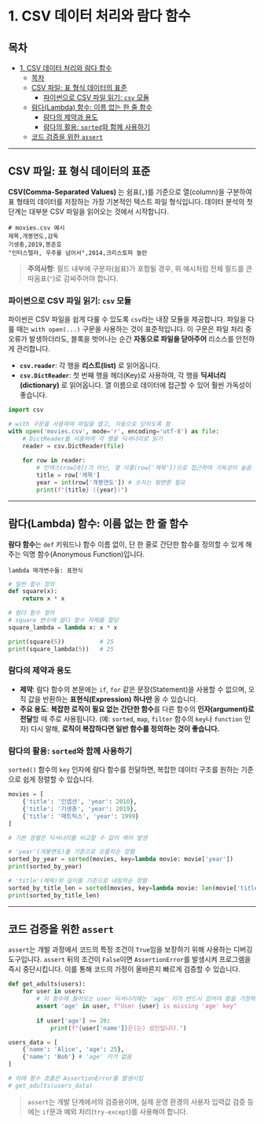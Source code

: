 # 1. CSV 데이터 처리와 람다 함수

## 목차
- [1. CSV 데이터 처리와 람다 함수](#1-csv-데이터-처리와-람다-함수)
  - [목차](#목차)
  - [CSV 파일: 표 형식 데이터의 표준](#csv-파일-표-형식-데이터의-표준)
    - [파이썬으로 CSV 파일 읽기: `csv` 모듈](#파이썬으로-csv-파일-읽기-csv-모듈)
  - [람다(Lambda) 함수: 이름 없는 한 줄 함수](#람다lambda-함수-이름-없는-한-줄-함수)
    - [람다의 제약과 용도](#람다의-제약과-용도)
    - [람다의 활용: `sorted`와 함께 사용하기](#람다의-활용-sorted와-함께-사용하기)
  - [코드 검증을 위한 `assert`](#코드-검증을-위한-assert)

---

## CSV 파일: 표 형식 데이터의 표준

**CSV(Comma-Separated Values)** 는 쉼표(`,`)를 기준으로 열(column)을 구분하여 표 형태의 데이터를 저장하는 가장 기본적인 텍스트 파일 형식입니다. 데이터 분석의 첫 단계는 대부분 CSV 파일을 읽어오는 것에서 시작합니다.

```csv
# movies.csv 예시
제목,개봉연도,감독
기생충,2019,봉준호
"인터스텔라, 우주를 넘어서",2014,크리스토퍼 놀란
```
> **주의사항**: 필드 내부에 구분자(쉼표)가 포함될 경우, 위 예시처럼 전체 필드를 큰따옴표(`"`)로 감싸주어야 합니다.

### 파이썬으로 CSV 파일 읽기: `csv` 모듈

파이썬은 CSV 파일을 쉽게 다룰 수 있도록 `csv`라는 내장 모듈을 제공합니다. 파일을 다룰 때는 `with open(...)` 구문을 사용하는 것이 표준적입니다. 이 구문은 파일 처리 중 오류가 발생하더라도, 블록을 벗어나는 순간 **자동으로 파일을 닫아주어** 리소스를 안전하게 관리합니다.

- **`csv.reader`**: 각 행을 **리스트(list)** 로 읽어옵니다.
- **`csv.DictReader`**: 첫 번째 행을 헤더(Key)로 사용하여, 각 행을 **딕셔너리(dictionary)** 로 읽어옵니다. 열 이름으로 데이터에 접근할 수 있어 훨씬 가독성이 좋습니다.

```python
import csv

# with 구문을 사용하여 파일을 열고, 자동으로 닫히도록 함
with open('movies.csv', mode='r', encoding='utf-8') as file:
    # DictReader를 사용하여 각 행을 딕셔너리로 읽기
    reader = csv.DictReader(file)
    
    for row in reader:
        # 인덱스(row[0])가 아닌, 열 이름(row['제목'])으로 접근하여 가독성이 높음
        title = row['제목']
        year = int(row['개봉연도']) # 숫자는 형변환 필요
        print(f"{title} ({year})")
```

---

## 람다(Lambda) 함수: 이름 없는 한 줄 함수

**람다 함수**는 `def` 키워드나 함수 이름 없이, 단 한 줄로 간단한 함수를 정의할 수 있게 해주는 익명 함수(Anonymous Function)입니다.

`lambda 매개변수들: 표현식`

```python
# 일반 함수 정의
def square(x):
    return x * x

# 람다 함수 정의
# square 변수에 람다 함수 자체를 할당
square_lambda = lambda x: x * x

print(square(5))          # 25
print(square_lambda(5))   # 25
```

### 람다의 제약과 용도

- **제약**: 람다 함수의 본문에는 `if`, `for` 같은 문장(Statement)을 사용할 수 없으며, 오직 값을 반환하는 **표현식(Expression) 하나만** 올 수 있습니다.
- **주요 용도**: **복잡한 로직이 필요 없는 간단한 함수**를 다른 함수의 **인자(argument)로 전달**할 때 주로 사용됩니다. (예: `sorted`, `map`, `filter` 함수의 `key`나 `function` 인자) 다시 말해, **로직이 복잡하다면 일반 함수를 정의하는 것이 좋습니다.**


### 람다의 활용: `sorted`와 함께 사용하기

`sorted()` 함수의 `key` 인자에 람다 함수를 전달하면, 복잡한 데이터 구조를 원하는 기준으로 쉽게 정렬할 수 있습니다.

```python
movies = [
    {'title': '인셉션', 'year': 2010},
    {'title': '기생충', 'year': 2019},
    {'title': '매트릭스', 'year': 1999}
]

# 기본 정렬은 딕셔너리를 비교할 수 없어 에러 발생

# 'year'(개봉연도)를 기준으로 오름차순 정렬
sorted_by_year = sorted(movies, key=lambda movie: movie['year'])
print(sorted_by_year)

# 'title'(제목)의 길이를 기준으로 내림차순 정렬
sorted_by_title_len = sorted(movies, key=lambda movie: len(movie['title']), reverse=True)
print(sorted_by_title_len)
```

---

## 코드 검증을 위한 `assert`

`assert`는 개발 과정에서 코드의 특정 조건이 `True`임을 보장하기 위해 사용하는 디버깅 도구입니다. `assert` 뒤의 조건이 `False`이면 `AssertionError`를 발생시켜 프로그램을 즉시 중단시킵니다. 이를 통해 코드의 가정이 올바른지 빠르게 검증할 수 있습니다.

```python
def get_adults(users):
    for user in users:
        # 이 함수에 들어오는 user 딕셔너리에는 'age' 키가 반드시 있어야 함을 가정하고 검증
        assert 'age' in user, f"User {user} is missing 'age' key"
        
        if user['age'] >= 20:
            print(f"{user['name']}은(는) 성인입니다.")

users_data = [
    {'name': 'Alice', 'age': 25},
    {'name': 'Bob'} # 'age' 키가 없음
]

# 아래 함수 호출은 AssertionError를 발생시킴
# get_adults(users_data)
```
> `assert`는 개발 단계에서의 검증용이며, 실제 운영 환경의 사용자 입력값 검증 등에는 `if`문과 예외 처리(`try-except`)를 사용해야 합니다.
